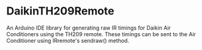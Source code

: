 # DaikinTH209Remote

An Arduino IDE library for generating raw IR timings for Daikin Air Conditioners
using the TH209 remote. These timings can be sent to the Air Conditioner using
IRremote's sendraw() method.
